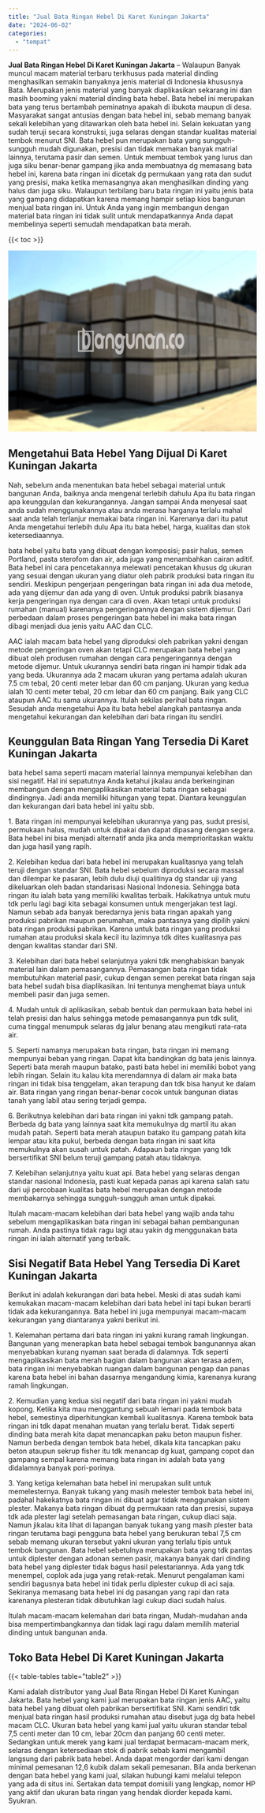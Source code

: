 ```yaml
---
title: "Jual Bata Ringan Hebel Di Karet Kuningan Jakarta"
date: "2024-06-02"
categories: 
  - "tempat"
---
```


**Jual Bata Ringan Hebel Di Karet Kuningan Jakarta** – Walaupun Banyak muncul macam material terbaru terkhusus pada material dinding menghasilkan semakin banyaknya jenis material di Indonesia khususnya Bata. Merupakan jenis material yang banyak diaplikasikan sekarang ini dan masih booming yakni material dinding bata hebel. Bata hebel ini merupakan bata yang terus bertambah peminatnya apakah di ibukota maupun di desa. Masyarakat sangat antusias dengan bata hebel ini, sebab memang banyak sekali kelebihan yang ditawarkan oleh bata hebel ini. Selain kekuatan yang sudah teruji secara konstruksi, juga selaras dengan standar kualitas material tembok menurut SNI. Bata hebel pun merupakan bata yang sungguh-sungguh mudah digunakan, presisi dan tidak memakan banyak matrial lainnya, terutama pasir dan semen. Untuk membuat tembok yang lurus dan juga siku benar-benar gampang jika anda membuatnya dg memasang bata hebel ini, karena bata ringan ini dicetak dg permukaan yang rata dan sudut yang presisi, maka ketika memasangnya akan menghasilkan dinding yang halus dan juga siku. Walaupun terbilang baru bata ringan ini yaitu jenis bata yang gampang didapatkan karena memang hampir setiap kios bangunan menjual bata ringan ini. Untuk Anda yang ingin membangun dengan material bata ringan ini tidak sulit untuk mendapatkannya Anda dapat membelinya seperti semudah mendapatkan bata merah.

{{< toc >}}

![Jual Bata Ringan Hebel Di Karet Kuningan Jakarta](/images/jual-hebel-murah-35.png)

## Mengetahui Bata Hebel Yang Dijual Di Karet Kuningan Jakarta

Nah, sebelum anda menentukan bata hebel sebagai material untuk bangunan Anda, baiknya anda mengenal terlebih dahulu Apa itu bata ringan apa keunggulan dan kekurangannya. Jangan sampai Anda menyesal saat anda sudah menggunakannya atau anda merasa harganya terlalu mahal saat anda telah terlanjur memakai bata ringan ini. Karenanya dari itu patut Anda mengetahui terlebih dulu Apa itu bata hebel, harga, kualitas dan stok ketersediaannya.

bata hebel yaitu bata yang dibuat dengan komposisi; pasir halus, semen Portland, pasta sterofom dan air, ada juga yang menambahkan cairan aditif. Bata hebel ini cara pencetakannya melewati pencetakan khusus dg ukuran yang sesuai dengan ukuran yang diatur oleh pabrik produksi bata ringan itu sendiri. Meskipun pengerjaan pengeringan bata ringan ini ada dua metode, ada yang dijemur dan ada yang di oven. Untuk produksi pabrik biasanya kerja pengeringan nya dengan cara di oven. Akan tetapi untuk produksi rumahan (manual) karenanya pengeringannya dengan sistem dijemur. Dari perbedaan dalam proses pengeringan bata hebel ini maka bata ringan dibagi menjadi dua jenis yaitu AAC dan CLC.

AAC ialah macam bata hebel yang diproduksi oleh pabrikan yakni dengan metode pengeringan oven akan tetapi CLC merupakan bata hebel yang dibuat oleh produsen rumahan dengan cara pengeringannya dengan metode dijemur. Untuk ukurannya sendiri bata ringan ini hampir tidak ada yang beda. Ukurannya ada 2 macam ukuran yang pertama adalah ukuran 7.5 cm tebal, 20 centi meter lebar dan 60 cm panjang. Ukuran yang kedua ialah 10 centi meter tebal, 20 cm lebar dan 60 cm panjang. Baik yang CLC ataupun AAC itu sama ukurannya. Itulah sekilas perihal bata ringan. Sesudah anda mengetahui Apa itu bata hebel alangkah pantasnya anda mengetahui kekurangan dan kelebihan dari bata ringan itu sendiri.

## Keunggulan Bata Ringan Yang Tersedia Di Karet Kuningan Jakarta

bata hebel sama seperti macam material lainnya mempunyai kelebihan dan sisi negatif. Hal ini sepatutnya Anda ketahui jikalau anda berkeinginan membangun dengan mengaplikasikan material bata ringan sebagai dindingnya. Jadi anda memiliki hitungan yang tepat. Diantara keunggulan dan kekurangan dari bata hebel ini yaitu sbb.

1\. Bata ringan ini mempunyai kelebihan ukurannya yang pas, sudut presisi, permukaan halus, mudah untuk dipakai dan dapat dipasang dengan segera. Bata hebel ini bisa menjadi alternatif anda jika anda memprioritaskan waktu dan juga hasil yang rapih.

2\. Kelebihan kedua dari bata hebel ini merupakan kualitasnya yang telah teruji dengan standar SNI. Bata hebel sebelum diproduksi secara massal dan dilempar ke pasaran, lebih dulu diuji qualitinya dg standar uji yang dikeluarkan oleh badan standarisasi Nasional Indonesia. Sehingga bata ringan itu ialah bata yang memiliki kwalitas terbaik. Hakikatnya untuk mutu tdk perlu lagi bagi kita sebagai konsumen untuk mengerjakan test lagi. Namun sebab ada banyak beredarnya jenis bata ringan apakah yang produksi pabrikan maupun perumahan, maka pantasnya yang dipilih yakni bata ringan produksi pabrikan. Karena untuk bata ringan yang produksi rumahan atau produksi skala kecil itu lazimnya tdk dites kualitasnya pas dengan kwalitas standar dari SNI.

3\. Kelebihan dari bata hebel selanjutnya yakni tdk menghabiskan banyak material lain dalam pemasangannya. Pemasangan bata ringan tidak membutuhkan material pasir, cukup dengan semen perekat bata ringan saja bata hebel sudah bisa diaplikasikan. Ini tentunya menghemat biaya untuk membeli pasir dan juga semen.

4\. Mudah untuk di aplikasikan, sebab bentuk dan permukaan bata hebel ini telah presisi dan halus sehingga metode pemasangannya pun tdk sulit, cuma tinggal menumpuk selaras dg jalur benang atau mengikuti rata-rata air.

5\. Seperti namanya merupakan bata ringan, bata ringan ini memang mempunyai beban yang ringan. Dapat kita bandingkan dg bata jenis lainnya. Seperti bata merah maupun batako, pasti bata hebel ini memiliki bobot yang lebih ringan. Selain itu kalau kita merendamnya di dalam air maka bata ringan ini tidak bisa tenggelam, akan terapung dan tdk bisa hanyut ke dalam air. Bata ringan yang ringan benar-benar cocok untuk bangunan diatas tanah yang labil atau sering terjadi gempa.

6\. Berikutnya kelebihan dari bata ringan ini yakni tdk gampang patah. Berbeda dg bata yang lainnya saat kita memukulnya dg martil itu akan mudah patah. Seperti bata merah ataupun batako itu gampang patah kita lempar atau kita pukul, berbeda dengan bata ringan ini saat kita memukulnya akan susah untuk patah. Adapaun bata ringan yang tdk bersertifikat SNI belum teruji gampang patah atau tidaknya.

7\. Kelebihan selanjutnya yaitu kuat api. Bata hebel yang selaras dengan standar nasional Indonesia, pasti kuat kepada panas api karena salah satu dari uji percobaan kualitas bata hebel merupakan dengan metode membakarnya sehingga sungguh-sungguh aman untuk dipakai.

Itulah macam-macam kelebihan dari bata hebel yang wajib anda tahu sebelum mengaplikasikan bata ringan ini sebagai bahan pembangunan rumah. Anda pastinya tidak ragu lagi atau yakin dg menggunakan bata ringan ini ialah alternatif yang terbaik.

## Sisi Negatif Bata Hebel Yang Tersedia Di Karet Kuningan Jakarta

Berikut ini adalah kekurangan dari bata hebel. Meski di atas sudah kami kemukakan macam-macam kelebihan dari bata hebel ini tapi bukan berarti tidak ada kekurangannya. Bata hebel ini juga mempunyai macam-macam kekurangan yang diantaranya yakni berikut ini.

1\. Kelemahan pertama dari bata ringan ini yakni kurang ramah lingkungan. Bangunan yang menerapkan bata hebel sebagai tembok bangunannya akan menyebabkan kurang nyaman saat berada di dalamnya. Tdk seperti mengaplikasikan bata merah bagian dalam bangunan akan terasa adem, bata ringan ini menyebabkan ruangan dalam bangunan pengap dan panas karena bata hebel ini bahan dasarnya mengandung kimia, karenanya kurang ramah lingkungan.

2\. Kemudian yang kedua sisi negatif dari bata ringan ini yakni mudah kopong. Ketika kita mau menggantung sebuah lemari pada tembok bata hebel, semestinya diperhitungkan kembali kualitasnya. Karena tembok bata ringan ini tdk dapat menahan muatan yang terlalu berat. Tidak seperti dinding bata merah kita dapat menancapkan paku beton maupun fisher. Namun berbeda dengan tembok bata hebel, dikala kita tancapkan paku beton ataupun sekrup fisher itu tdk menancap dg kuat, gampang copot dan gampang sempal karena memang bata ringan ini adalah bata yang didalamnya banyak pori-porinya.

3\. Yang ketiga kelemahan bata hebel ini merupakan sulit untuk memelesternya. Banyak tukang yang masih melester tembok bata hebel ini, padahal hakekatnya bata ringan ini dibuat agar tidak menggunakan sistem plester. Makanya bata ringan dibuat dg permukaan rata dan presisi, supaya tdk ada plester lagi setelah pemasangan bata ringan, cukup diaci saja. Namun jikalau kita lihat di lapangan banyak tukang yang masih plester bata ringan terutama bagi pengguna bata hebel yang berukuran tebal 7,5 cm sebab memang ukuran tersebut yakni ukuran yang terlalu tipis untuk tembok bangunan. Bata hebel sebetulnya merupakan bata yang tdk pantas untuk diplester dengan adonan semen pasir, makanya banyak dari dinding bata hebel yang diplester tidak bagus hasil pelestariannya. Ada yang tdk menempel, coplok ada juga yang retak-retak. Menurut pengalaman kami sendiri bagusnya bata hebel ini tidak perlu diplester cukup di aci saja. Sekiranya memasang bata hebel ini dg pasangan yang rapi dan rata karenanya plesteran tidak dibutuhkan lagi cukup diaci sudah halus.

Itulah macam-macam kelemahan dari bata ringan, Mudah-mudahan anda bisa mempertimbangkannya dan tidak lagi ragu dalam memilih material dinding untuk bangunan anda.

## Toko Bata Hebel Di Karet Kuningan Jakarta

{{< table-tables table="table2" >}}

Kami adalah distributor yang Jual Bata Ringan Hebel Di Karet Kuningan Jakarta. Bata hebel yang kami jual merupakan bata ringan jenis AAC, yaitu bata hebel yang dibuat oleh pabrikan bersertifikat SNI. Kami sendiri tdk menjual bata ringan hasil produksi rumahan atau disebut juga dg bata hebel macam CLC. Ukuran bata hebel yang kami jual yaitu ukuran standar tebal 7,5 centi meter dan 10 cm, lebar 20cm dan panjang 60 centi meter. Sedangkan untuk merek yang kami jual terdapat bermacam-macam merk, selaras dengan ketersediaan stok di pabrik sebab kami mengambil langsung dari pabrik bata hebel. Anda dapat mengorder dari kami dengan minimal pemesanan 12,6 kubik dalam sekali pemesanan. Bila anda berkenan dengan bata hebel yang kami jual, silakan hubungi kami melalui telepon yang ada di situs ini. Sertakan data tempat domisili yang lengkap, nomor HP yang aktif dan ukuran bata ringan yang hendak diorder kepada kami. Syukran.
